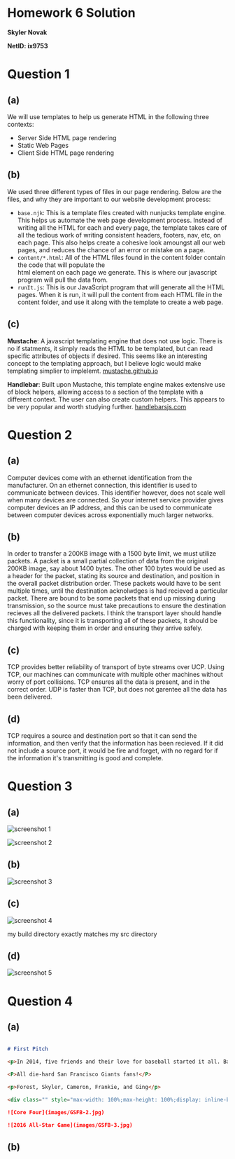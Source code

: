 # Homework 6 Solution
**Skyler Novak**

**NetID: ix9753**

# Question 1

## (a)

We will use templates to help us generate HTML in the following three contexts:

+ Server Side HTML page rendering
+ Static Web Pages
+ Client Side HTML page rendering

## (b)

We used three different types of files in our page rendering. Below are the files, and why they are important to our website development process:

+ `base.njk`: This is a template files created with nunjucks template engine. This helps us automate the web page development process. Instead of writing all the HTML for each and every page, the template takes care of all the tedious work of writing consistent headers, footers, nav, etc, on each page. This also helps create a cohesive look amoungst all our web pages, and reduces the chance of an error or mistake on a page. 
+ `content/*.html`: All of the HTML files found in the content folder contain the code that will populate the <main> html element on each page we generate. This is where our javascript program will pull the data from. 
+ `runIt.js`: This is our JavaScript program that will generate all the HTML pages. When it is run, it will pull the content from each HTML file in the content folder, and use it along with the template to create a web page. 

## (c)

**Mustache**: A javascript templating engine that does not use logic. There is no if statments, it simply reads the HTML to be templated, but can read specific attributes of objects if desired. This seems like an interesting concept to the templating approach, but I believe logic would make templating simplier to implelemt. [mustache.github.io](https://mustache.github.io)

**Handlebar**: Built upon Mustache, this template engine makes extensive use of block helpers, allowing access to a section of the template with a different context. The user can also create custom helpers. This appears to be very popular and worth studying further. [handlebarsjs.com](http://handlebarsjs.com)

# Question 2

## (a)

Computer devices come with an ethernet identification from the manufacturer. On an ethernet connection, this identifier is used to communicate between devices. This identifier however, does not scale well when many devices are connected. So your internet service provider gives computer devices an IP address, and this can be used to communicate between computer devices across exponentially much larger networks. 

## (b)

In order to transfer a 200KB image with a 1500 byte limit, we must utilize packets. A packet is a small partial collection of data from the original 200KB image, say about 1400 bytes. The other 100 bytes would be used as a header for the packet, stating its source and destination, and position in the overall packet distribution order. These packets would have to be sent multiple times, until the destination acknolwdges is had recieved a particular packet. There are bound to be some packets that end up missing during transmission, so the source must take precautions to ensure the destination recieves all the delivered packets.  I think the transport layer should handle this functionality, since it is transporting all of these packets, it should be charged with keeping them in order and ensuring they arrive safely. 

## (c)

TCP provides better reliability of transport of byte streams over UCP. Using TCP, our machines can communicate with multiple other machines without worry of port collisions. TCP ensures all the data is present, and in the correct order. UDP is faster than TCP, but does not garentee all the data has been delivered. 

## (d)

TCP requires a source and destination port so that it can send the information, and then verify that the information has been recieved. If it did not include a source port, it would be fire and forget, with no regard for if the information it's transmitting is good and complete. 

# Question 3

## (a)

![screenshot 1](images/scrnsht-1.png)

![screenshot 2](images/scrnsht-2.png)

## (b)

![screenshot 3](images/scrnsht-3.png)

## (c)

![screenshot 4](images/scrnsht-4.png)

my build directory exactly matches my src directory

## (d)

![screenshot 5](images/scrnsht-5.png)

# Question 4

## (a)

```markdown

# First Pitch

<p>In 2014, five friends and their love for baseball started it all. Based on the ESPN Fantasy platform.</p>

<P>All die-hard San Francisco Giants fans!</P>

<p>Forest, Skyler, Cameron, Frankie, and Ging</p>

<div class="" style="max-width: 100%;max-height: 100%;display: inline-block;">

![Core Four](images/GSFB-2.jpg)

![2016 All-Star Game](images/GSFB-3.jpg)
```

## (b)
